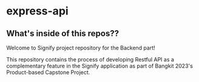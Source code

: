 # express-api
## What's inside of this repos??

Welcome to Signify project repository for the Backend part! 

This repository contains the process of developing Restful API as a complementary feature in the Signify application as part of Bangkit 2023's Product-based Capstone Project.


